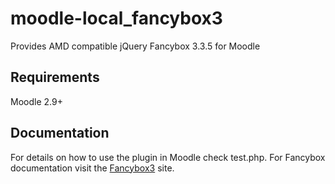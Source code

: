 # moodle-local_fancybox3
Provides AMD compatible jQuery Fancybox 3.3.5 for Moodle

## Requirements

Moodle 2.9+

## Documentation

For details on how to use the plugin in Moodle check test.php.
For Fancybox documentation visit the [Fancybox3](http://fancyapps.com/fancybox/3/docs/) site.

